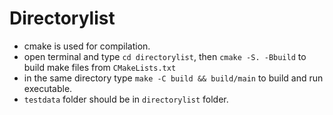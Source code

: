 # Directorylist
- cmake is used for compilation.
- open terminal and type `cd directorylist`, then  `cmake -S. -Bbuild` to build make files from `CMakeLists.txt`
- in the same directory type `make -C build && build/main` to build and run executable.
- `testdata` folder should be in `directorylist` folder.